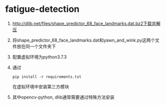 # fatigue-detection

1. http://dlib.net/files/shape_predictor_68_face_landmarks.dat.bz2下载并解压

2. 将shape_predictor_68_face_landmarks.dat和yawn_and_wink.py这两个文件放在同一个文件夹下

3. 配置虚拟环境为python3.7.3

4. 通过

   ```
   pip install -r requirements.txt
   ```

   在虚拟环境中安装第三方模块

5. 其中opencv-python, dlib通常需要通过特殊方法安装